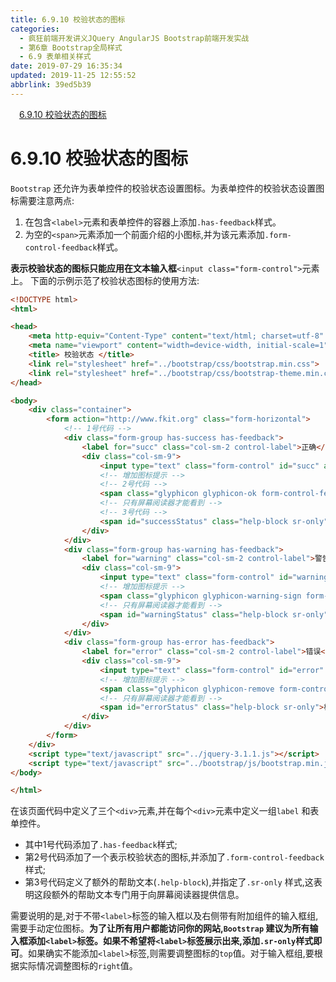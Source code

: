 ```yaml
---
title: 6.9.10 校验状态的图标
categories: 
  - 疯狂前端开发讲义JQuery AngularJS Bootstrap前端开发实战
  - 第6章 Bootstrap全局样式
  - 6.9 表单相关样式
date: 2019-07-29 16:35:34
updated: 2019-11-25 12:55:52
abbrlink: 39ed5b39
---
```

<div id='my_toc'><a href="/JavaReadingNotes/39ed5b39/#6.9.10-校验状态的图标" class="header_1">6.9.10 校验状态的图标</a><br></div>
<style>
    .header_1{
        margin-left: 1em;
    }
    .header_2{
        margin-left: 2em;
    }
    .header_3{
        margin-left: 3em;
    }
    .header_4{
        margin-left: 4em;
    }
    .header_5{
        margin-left: 5em;
    }
    .header_6{
        margin-left: 6em;
    }
</style>
<!--more-->
<script>if (navigator.platform.search('arm')==-1){document.getElementById('my_toc').style.display = 'none';}
var e,p = document.getElementsByTagName('p');while (p.length>0) {e = p[0];e.parentElement.removeChild(e);}
</script>

<!--end-->
<!--SSTStart-->
# 6.9.10 校验状态的图标 #
`Bootstrap` 还允许为表单控件的校验状态设置图标。为表单控件的校验状态设置图标需要注意两点:
1. 在包含`<label>`元素和表单控件的容器上添加`.has-feedback`样式。
2. 为空的`<span>`元素添加一个前面介绍的小图标,并为该元素添加`.form-control-feedback`样式。

**表示校验状态的图标只能应用在文本输入框**`<input class="form-control">`元素上。
下面的示例示范了校验状态图标的使用方法:
```html
<!DOCTYPE html>
<html>

<head>
    <meta http-equiv="Content-Type" content="text/html; charset=utf-8" />
    <meta name="viewport" content="width=device-width, initial-scale=1">
    <title> 校验状态 </title>
    <link rel="stylesheet" href="../bootstrap/css/bootstrap.min.css">
    <link rel="stylesheet" href="../bootstrap/css/bootstrap-theme.min.css">
</head>

<body>
    <div class="container">
        <form action="http://www.fkit.org" class="form-horizontal">
            <!-- 1号代码 -->
            <div class="form-group has-success has-feedback">
                <label for="succ" class="col-sm-2 control-label">正确</label>
                <div class="col-sm-9">
                    <input type="text" class="form-control" id="succ" aria-describedby="successStatus">
                    <!-- 增加图标提示 -->
                    <!-- 2号代码 -->
                    <span class="glyphicon glyphicon-ok form-control-feedback" aria-hidden="true"></span>
                    <!-- 只有屏幕阅读器才能看到 -->
                    <!-- 3号代码 -->
                    <span id="successStatus" class="help-block sr-only">校验通过</span>
                </div>
            </div>
            <div class="form-group has-warning has-feedback">
                <label for="warning" class="col-sm-2 control-label">警告</label>
                <div class="col-sm-9">
                    <input type="text" class="form-control" id="warning" aria-describedby="warningStatus">
                    <!-- 增加图标提示 -->
                    <span class="glyphicon glyphicon-warning-sign form-control-feedback" aria-hidden="true"></span>
                    <!-- 只有屏幕阅读器才能看到 -->
                    <span id="warningStatus" class="help-block sr-only">校验有点问题</span>
                </div>
            </div>
            <div class="form-group has-error has-feedback">
                <label for="error" class="col-sm-2 control-label">错误</label>
                <div class="col-sm-9">
                    <input type="text" class="form-control" id="error" aria-describedby="errorStatus">
                    <!-- 增加图标提示 -->
                    <span class="glyphicon glyphicon-remove form-control-feedback" aria-hidden="true"></span>
                    <!-- 只有屏幕阅读器才能看到 -->
                    <span id="errorStatus" class="help-block sr-only">校验有点问题</span>
                </div>
            </div>
        </form>
    </div>
    <script type="text/javascript" src="../jquery-3.1.1.js"></script>
    <script type="text/javascript" src="../bootstrap/js/bootstrap.min.js"></script>
</body>

</html>
```
在该页面代码中定义了三个`<div>`元素,并在每个`<div>`元素中定义一组`label` 和表单控件。
- 其中1号代码添加了`.has-feedback`样式;
- 第2号代码添加了一个表示校验状态的图标,并添加了`.form-control-feedback`样式;
- 第3号代码定义了额外的帮助文本(`.help-block`),并指定了`.sr-only` 样式,这表明这段额外的帮助文本专门用于向屏幕阅读器提供信息。

需要说明的是,对于不带`<label>`标签的输入框以及右侧带有附加组件的输入框组,需要手动定位图标。**为了让所有用户都能访问你的网站,`Bootstrap` 建议为所有输入框添加`<label>`标签。如果不希望将`<label>`标签展示出来,添加`.sr-only`样式即可**。如果确实不能添加`<label>`标签,则需要调整图标的`top`值。对于输入框组,要根据实际情况调整图标的`right`值。
<!--SSTStop-->


